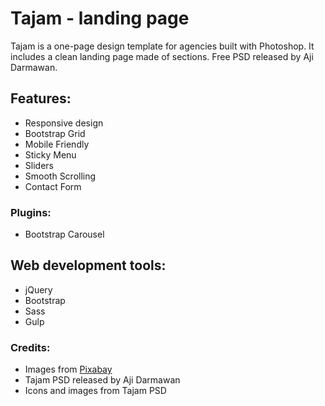 # Tajam - landing page
Tajam is a one-page design template for agencies built with Photoshop. It includes a clean landing page made of sections. Free PSD released by Aji Darmawan.

## Features:
* Responsive design
* Bootstrap Grid
* Mobile Friendly
* Sticky Menu
* Sliders
* Smooth Scrolling
* Contact Form

### Plugins:
* Bootstrap Carousel

## Web development tools:
* jQuery
* Bootstrap
* Sass
* Gulp

### Credits:
* Images from [Pixabay](https://pixabay.com/)
* Tajam PSD released by Aji Darmawan
* Icons and images from Tajam PSD
